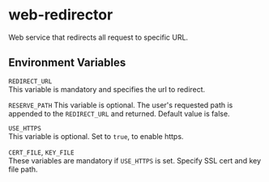# web-redirector

Web service that redirects all request to specific URL.

## Environment Variables

`REDIRECT_URL`  
This variable is mandatory and specifies the url to redirect.

`RESERVE_PATH`
This variable is optional. The user's requested path is appended to the `REDIRECT_URL` and returned. Default value is false.

`USE_HTTPS`  
This variable is optional. Set to `true`, to enable https.

`CERT_FILE`, `KEY_FILE`  
These variables are mandatory if `USE_HTTPS` is set. Specify SSL cert and key file path.
